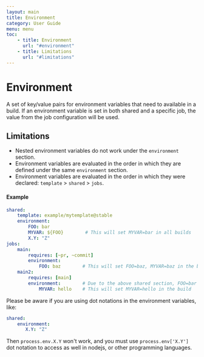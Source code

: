 ```yaml
---
layout: main
title: Environment
category: User Guide
menu: menu
toc:
    - title: Environment
      url: "#environment"
    - title: Limitations
      url: "#limitations"
---
```

# Environment
A set of key/value pairs for environment variables that need to available in a build. If an environment variable is set in both shared and a specific job, the value from the job configuration will be used.

## Limitations
- Nested environment variables do not work under the `environment` section.
- Environment variables are evaluated in the order in which they are defined under the same `environment` section.
- Environment variables are evaluated in the order in which they were declared: `template` > `shared` > `jobs`.

#### Example

```yaml
shared:
    template: example/mytemplate@stable
    environment:
        FOO: bar
        MYVAR: ${FOO}        # This will set MYVAR=bar in all builds
        X.Y: "Z"
jobs:
    main:
        requires: [~pr, ~commit]
        environment:
            FOO: baz        # This will set FOO=baz, MYVAR=baz in the build
    main2:
        requires: [main]
        environment:        # Due to the above shared section, FOO=bar in the build
            MYVAR: hello    # This will set MYVAR=hello in the build
```

Please be aware if you are using dot notations in the environment variables, like:

```yaml
shared:
    environment:
       X.Y: "Z"
```

Then `process.env.X.Y` won't work, and you must use `process.env['X.Y']` dot notation to access as well in nodejs, or other programming languages.

